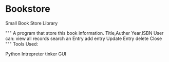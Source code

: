 # Bookstore
Small Book Store Library


"""
A program that store this book information.
Title,Auther
Year,ISBN
User can:
view all records
search an Entry
add entry
Update Entry
delete
Close
"""
Tools Used:

Python Intrepreter
tinker GUI
